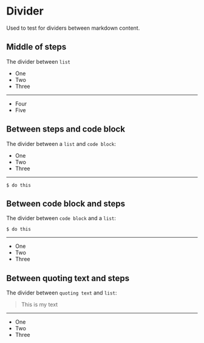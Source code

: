 # Divider
Used to test for dividers between markdown content.

## Middle of steps
The divider between `list`

 * One
 * Two
 * Three
---
 * Four
 * Five


## Between steps and code block
The divider between a `list` and `code block`: 

 * One
 * Two
 * Three
---
 
 ```
 $ do this
 ```

## Between code block and steps
The divider between `code block` and a `list`: 

 ```
 $ do this
 ```
---

 * One
 * Two
 * Three

## Between quoting text and steps 
The divider between `quoting text` and `list`:

> This is my text
---
* One
* Two
* Three
